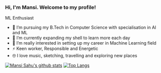 ### Hi, I'm Mansi. Welcome to my profile!

ML Enthusiast


- 🔭 I’m pursuing my B.Tech in Computer Science with specialisation in AI and ML
- 🌱 I’m currently expanding my shell to learn more each day
- 👯 I’m really interested in setting up my career in Machine Learning field
- ⚡ Keen worker, Responsible and Energetic
- 🤓 I love music, sketching, travelling and exploring new places

[![Mansi Sahu's github stats](https://github-readme-stats.vercel.app/api?username=Mansi2001&count_private=true&show_icons=true&theme=radical&hide_rank=false)](https://github.com/Mansi2001/github-readme-stats)
[![Top Langs](https://github-readme-stats.vercel.app/api/top-langs/?username=Mansi2001)](https://github.com/Mansi2001/github-readme-stats)

